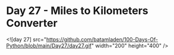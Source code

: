# Day 27 - Miles to Kilometers Converter

<![day 27] src="https://github.com/batamladen/100-Days-Of-Python/blob/main/Day27/day27.gif" width="200" height="400" />
